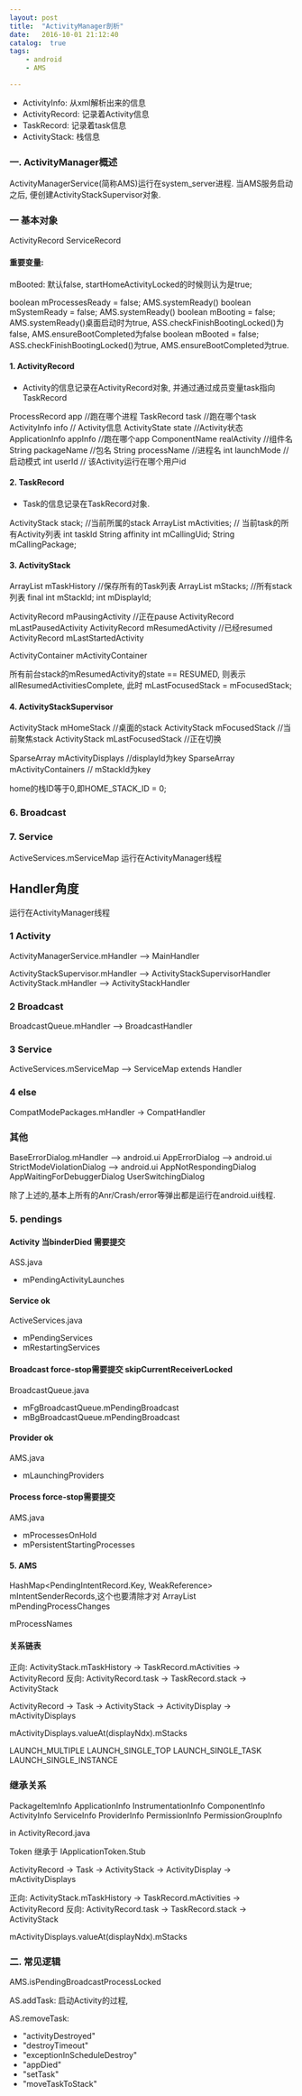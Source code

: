 ```yaml
---
layout: post
title:  "ActivityManager剖析"
date:   2016-10-01 21:12:40
catalog:  true
tags:
    - android
    - AMS

---
```


- ActivityInfo: 从xml解析出来的信息
- ActivityRecord: 记录着Activity信息
- TaskRecord: 记录着task信息
- ActivityStack: 栈信息


### 一. ActivityManager概述

ActivityManagerService(简称AMS)运行在system_server进程. 当AMS服务启动之后, 便创建ActivityStackSupervisor对象.

### 一 基本对象

ActivityRecord
ServiceRecord

#### 重要变量:

mBooted: 默认false, startHomeActivityLocked的时候则认为是true;

boolean mProcessesReady = false;    AMS.systemReady()
boolean mSystemReady = false;    AMS.systemReady()
boolean mBooting = false;  AMS.systemReady()桌面启动时为true,  ASS.checkFinishBootingLocked()为false, AMS.ensureBootCompleted为false
boolean mBooted = false;  ASS.checkFinishBootingLocked()为true, AMS.ensureBootCompleted为true.


#### 1. ActivityRecord
- Activity的信息记录在ActivityRecord对象, 并通过通过成员变量task指向TaskRecord

ProcessRecord app //跑在哪个进程
TaskRecord task  //跑在哪个task
ActivityInfo info // Activity信息
ActivityState state //Activity状态
ApplicationInfo appInfo //跑在哪个app
ComponentName realActivity //组件名
String packageName //包名
String processName //进程名
int launchMode //启动模式
int userId // 该Activity运行在哪个用户id

#### 2. TaskRecord

- Task的信息记录在TaskRecord对象.

ActivityStack stack; //当前所属的stack
ArrayList<ActivityRecord> mActivities; // 当前task的所有Activity列表
int taskId
String affinity
int mCallingUid;
String mCallingPackage;


#### 3. ActivityStack

ArrayList<TaskRecord> mTaskHistory  //保存所有的Task列表
ArrayList<ActivityStack> mStacks; //所有stack列表
final int mStackId;
int mDisplayId;

ActivityRecord mPausingActivity //正在pause
ActivityRecord mLastPausedActivity
ActivityRecord mResumedActivity  //已经resumed
ActivityRecord mLastStartedActivity

ActivityContainer mActivityContainer


所有前台stack的mResumedActivity的state == RESUMED, 则表示allResumedActivitiesComplete, 此时 mLastFocusedStack = mFocusedStack;

#### 4. ActivityStackSupervisor


ActivityStack mHomeStack //桌面的stack
ActivityStack mFocusedStack //当前聚焦stack
ActivityStack mLastFocusedStack //正在切换

SparseArray<ActivityDisplay> mActivityDisplays  //displayId为key
SparseArray<ActivityContainer> mActivityContainers // mStackId为key

home的栈ID等于0,即HOME_STACK_ID = 0;


### 6. Broadcast





### 7. Service

ActiveServices.mServiceMap 运行在ActivityManager线程

## Handler角度
运行在ActivityManager线程

### 1 Activity

ActivityManagerService.mHandler  --> MainHandler

ActivityStackSupervisor.mHandler  -->  ActivityStackSupervisorHandler
ActivityStack.mHandler  -->  ActivityStackHandler

### 2 Broadcast
BroadcastQueue.mHandler  -->  BroadcastHandler

### 3 Service
ActiveServices.mServiceMap --> ServiceMap extends Handler 


### 4 else
CompatModePackages.mHandler -> CompatHandler

### 其他

BaseErrorDialog.mHandler  --> android.ui
AppErrorDialog --> android.ui
StrictModeViolationDialog --> android.ui
AppNotRespondingDialog
AppWaitingForDebuggerDialog
UserSwitchingDialog

除了上述的,基本上所有的Anr/Crash/error等弹出都是运行在android.ui线程.





### 5. pendings

#### Activity  当binderDied 需要提交

ASS.java
- mPendingActivityLaunches

#### Service  ok
ActiveServices.java
- mPendingServices
- mRestartingServices

#### Broadcast  force-stop需要提交 skipCurrentReceiverLocked
BroadcastQueue.java
- mFgBroadcastQueue.mPendingBroadcast
- mBgBroadcastQueue.mPendingBroadcast

#### Provider ok
AMS.java
- mLaunchingProviders


#### Process force-stop需要提交
AMS.java
- mProcessesOnHold
- mPersistentStartingProcesses


#### 5. AMS

HashMap<PendingIntentRecord.Key, WeakReference<PendingIntentRecord>> mIntentSenderRecords,这个也要清除才对
ArrayList<ProcessChangeItem> mPendingProcessChanges

mProcessNames

#### 关系链表

正向: ActivityStack.mTaskHistory -> TaskRecord.mActivities -> ActivityRecord
反向: ActivityRecord.task -> TaskRecord.stack -> ActivityStack


ActivityRecord -> Task -> ActivityStack -> ActivityDisplay -> mActivityDisplays

mActivityDisplays.valueAt(displayNdx).mStacks


LAUNCH_MULTIPLE
LAUNCH_SINGLE_TOP
LAUNCH_SINGLE_TASK
LAUNCH_SINGLE_INSTANCE

### 继承关系

PackageItemInfo
    ApplicationInfo
    InstrumentationInfo
    ComponentInfo
        ActivityInfo
        ServiceInfo
        ProviderInfo
    PermissionInfo
    PermissionGroupInfo

in ActivityRecord.java

Token 继承于 IApplicationToken.Stub


ActivityRecord -> Task -> ActivityStack -> ActivityDisplay -> mActivityDisplays


正向: ActivityStack.mTaskHistory -> TaskRecord.mActivities -> ActivityRecord
反向: ActivityRecord.task -> TaskRecord.stack -> ActivityStack

mActivityDisplays.valueAt(displayNdx).mStacks

### 二. 常见逻辑


AMS.isPendingBroadcastProcessLocked


AS.addTask: 启动Activity的过程,


AS.removeTask:


- "activityDestroyed"
- "destroyTimeout"
- "exceptionInScheduleDestroy"
- "appDied"    
- "setTask"
- "moveTaskToStack"


